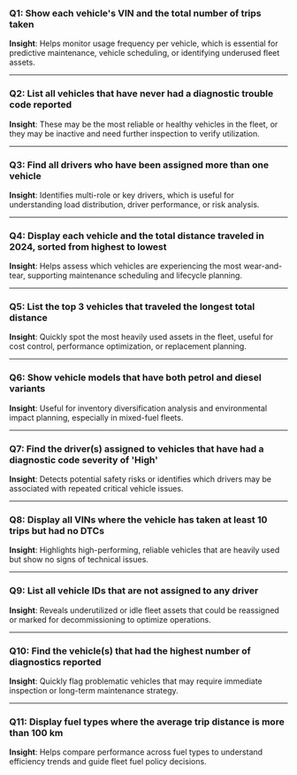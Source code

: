 ### Q1: Show each vehicle's VIN and the total number of trips taken  
**Insight**: Helps monitor usage frequency per vehicle, which is essential for predictive maintenance, vehicle scheduling, or identifying underused fleet assets.

---

### Q2: List all vehicles that have never had a diagnostic trouble code reported  
**Insight**: These may be the most reliable or healthy vehicles in the fleet, or they may be inactive and need further inspection to verify utilization.

---

### Q3: Find all drivers who have been assigned more than one vehicle  
**Insight**: Identifies multi-role or key drivers, which is useful for understanding load distribution, driver performance, or risk analysis.

---

### Q4: Display each vehicle and the total distance traveled in 2024, sorted from highest to lowest  
**Insight**: Helps assess which vehicles are experiencing the most wear-and-tear, supporting maintenance scheduling and lifecycle planning.

---

### Q5: List the top 3 vehicles that traveled the longest total distance  
**Insight**: Quickly spot the most heavily used assets in the fleet, useful for cost control, performance optimization, or replacement planning.

---

### Q6: Show vehicle models that have both petrol and diesel variants  
**Insight**: Useful for inventory diversification analysis and environmental impact planning, especially in mixed-fuel fleets.

---

### Q7: Find the driver(s) assigned to vehicles that have had a diagnostic code severity of 'High'  
**Insight**: Detects potential safety risks or identifies which drivers may be associated with repeated critical vehicle issues.

---

### Q8: Display all VINs where the vehicle has taken at least 10 trips but had no DTCs  
**Insight**: Highlights high-performing, reliable vehicles that are heavily used but show no signs of technical issues.

---

### Q9: List all vehicle IDs that are not assigned to any driver  
**Insight**: Reveals underutilized or idle fleet assets that could be reassigned or marked for decommissioning to optimize operations.

---

### Q10: Find the vehicle(s) that had the highest number of diagnostics reported  
**Insight**: Quickly flag problematic vehicles that may require immediate inspection or long-term maintenance strategy.

---

### Q11: Display fuel types where the average trip distance is more than 100 km  
**Insight**: Helps compare performance across fuel types to understand efficiency trends and guide fleet fuel policy decisions.

